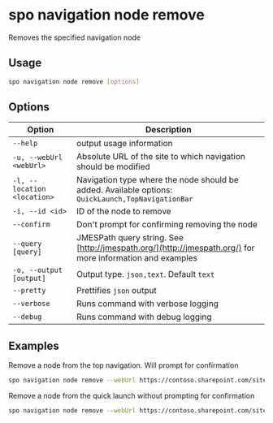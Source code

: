# spo navigation node remove

Removes the specified navigation node

## Usage

```sh
spo navigation node remove [options]
```

## Options

Option|Description
------|-----------
`--help`|output usage information
`-u, --webUrl <webUrl>`|Absolute URL of the site to which navigation should be modified
`-l, --location <location>`|Navigation type where the node should be added. Available options: `QuickLaunch,TopNavigationBar`
`-i, --id <id>`|ID of the node to remove
`--confirm`|Don't prompt for confirming removing the node
`--query [query]`|JMESPath query string. See [http://jmespath.org/](http://jmespath.org/) for more information and examples
`-o, --output [output]`|Output type. `json,text`. Default `text`
`--pretty`|Prettifies `json` output
`--verbose`|Runs command with verbose logging
`--debug`|Runs command with debug logging

## Examples

Remove a node from the top navigation. Will prompt for confirmation

```sh
spo navigation node remove --webUrl https://contoso.sharepoint.com/sites/team-a --location TopNavigationBar --id 2003
```

Remove a node from the quick launch without prompting for confirmation

```sh
spo navigation node remove --webUrl https://contoso.sharepoint.com/sites/team-a --location QuickLaunch --id 2003 --confirm
```